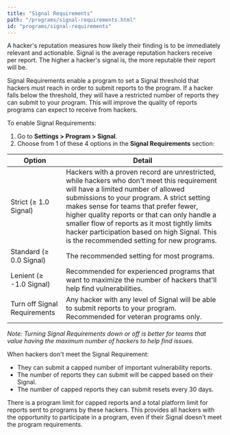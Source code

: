 ```yaml
---
title: "Signal Requirements"
path: "/programs/signal-requirements.html"
id: "programs/signal-requirements"
---
```


A hacker's reputation measures how likely their finding is to be immediately relevant and actionable. Signal is the average reputation hackers receive per report. The higher a hacker's signal is, the more reputable their report will be. 

Signal Requirements enable a program to set a Signal threshold that hackers must reach in order to submit reports to the program. If a hacker falls below the threshold, they will have a restricted number of reports they can submit to your program. This will improve the quality of reports programs can expect to receive from hackers. 

To enable Signal Requirements:
1. Go to **Settings > Program > Signal**. 
2. Choose from 1 of these 4 options in the **Signal Requirements** section: 

Option | Detail
------ | ------
Strict (≥ 1.0 Signal) | Hackers with a proven record are unrestricted, while hackers who don't meet this requirement will have a limited number of allowed submissions to your program. A strict setting makes sense for teams that prefer fewer, higher quality reports or that can only handle a smaller flow of reports  as it most tightly limits hacker participation based on high Signal. This is the recommended setting for new programs.
Standard (≥ 0.0 Signal) | The recommended setting for most programs. 
Lenient (≥ -1.0 Signal) | Recommended for experienced programs that want to maximize the number of hackers that'll help find vulnerabilities. 
Turn off Signal Requirements | Any hacker with any level of Signal will be able to submit reports to your program. Recommended for veteran programs only. 

*Note: Turning Signal Requirements down or off is better for teams that value having the maximum number of hackers to help find issues.*

When hackers don't meet the Signal Requirement:
* They can submit a capped number of important vulnerability reports.
* The number of reports they can submit will be capped based on their Signal. 
* The number of capped reports they can submit resets every 30 days.

There is a program limit for capped reports and a total platform limit for reports sent to programs by these hackers. This provides all hackers with the opportunity to participate in a program, even if their Signal doesn't meet the program requirements. 
